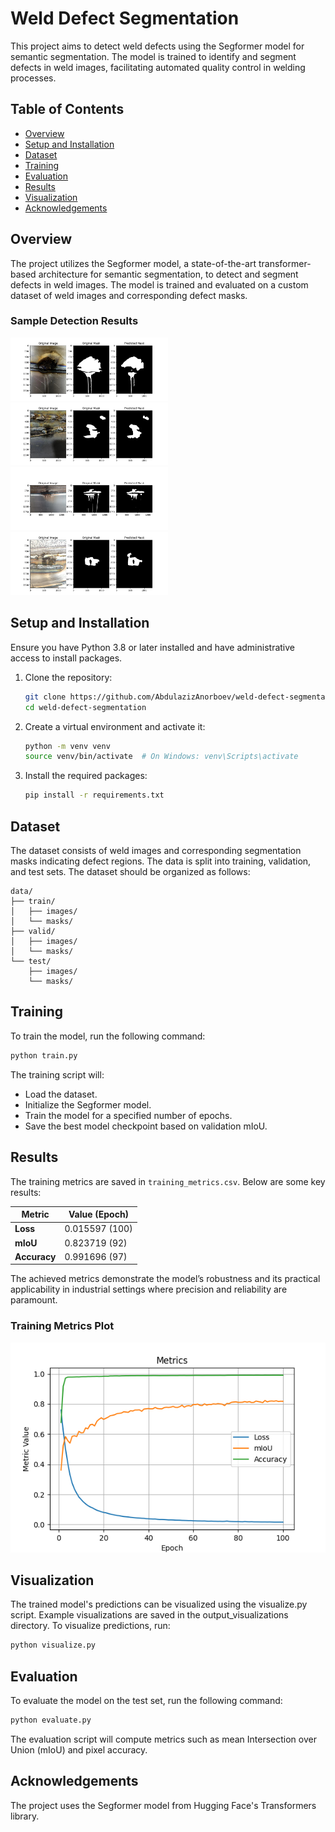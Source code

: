 # Weld Defect Segmentation

This project aims to detect weld defects using the Segformer model for semantic segmentation. The model is trained to identify and segment defects in weld images, facilitating automated quality control in welding processes.

## Table of Contents

- [Overview](#overview)
- [Setup and Installation](#setup-and-installation)
- [Dataset](#dataset)
- [Training](#training)
- [Evaluation](#evaluation)
- [Results](#results)
- [Visualization](#visualization)
- [Acknowledgements](#acknowledgements)

## Overview

The project utilizes the Segformer model, a state-of-the-art transformer-based architecture for semantic segmentation, to detect and segment defects in weld images. The model is trained and evaluated on a custom dataset of weld images and corresponding defect masks.

### Sample Detection Results

  <img src="output_visualizations/visualization_0.png" height="50%" width="50%"
        style="object-fit:contain"
    />
  <img src="output_visualizations/visualization_1.png" height="50%" width="50%"
       style="object-fit:contain"
   />
  <img src="output_visualizations/visualization_2.png" height="50%" width="50%"
       style="object-fit:contain"
   />
  <img src="output_visualizations/visualization_3.png" height="50%" width="50%"
       style="object-fit:contain"
   />


## Setup and Installation

Ensure you have Python 3.8 or later installed and have administrative access to install packages.

1. Clone the repository:

   ```bash
   git clone https://github.com/AbdulazizAnorboev/weld-defect-segmentation.git
   cd weld-defect-segmentation
   ```
   
2. Create a virtual environment and activate it:
   
   ```bash
   python -m venv venv
   source venv/bin/activate  # On Windows: venv\Scripts\activate
   ```

3. Install the required packages:

   ```bash
   pip install -r requirements.txt
   ```


## Dataset

The dataset consists of weld images and corresponding segmentation masks indicating defect regions. The data is split into training, validation, and test sets. The dataset should be organized as follows:

```
data/
├── train/
│   ├── images/
│   └── masks/
├── valid/
│   ├── images/
│   └── masks/
└── test/
    ├── images/
    └── masks/
```

## Training

To train the model, run the following command:

```bash
python train.py
```
The training script will:

- Load the dataset.
- Initialize the Segformer model.
- Train the model for a specified number of epochs.
- Save the best model checkpoint based on validation mIoU.

## Results

The training metrics are saved in `training_metrics.csv`. Below are some key results:

| Metric                   | Value (Epoch)  |
|--------------------------|----------------|
| **Loss** | 0.015597 (100) |
| **mIoU** | 0.823719 (92) |
| **Accuracy** | 0.991696 (97) |

The achieved metrics demonstrate the model’s robustness and its practical applicability in industrial settings where precision and reliability are paramount.

### Training Metrics Plot

![Training Metrics Plot](output_visualizations/training_metrics_plot2.png)

## Visualization
The trained model's predictions can be visualized using the visualize.py script. Example visualizations are saved in the output_visualizations directory.
To visualize predictions, run:

```bash
python visualize.py
```
## Evaluation

To evaluate the model on the test set, run the following command:

```bash
python evaluate.py
```
The evaluation script will compute metrics such as mean Intersection over Union (mIoU) and pixel accuracy.

## Acknowledgements
The project uses the Segformer model from Hugging Face's Transformers library.

